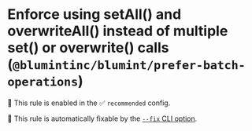 # Enforce using setAll() and overwriteAll() instead of multiple set() or overwrite() calls (`@blumintinc/blumint/prefer-batch-operations`)

💼 This rule is enabled in the ✅ `recommended` config.

🔧 This rule is automatically fixable by the [`--fix` CLI option](https://eslint.org/docs/latest/user-guide/command-line-interface#--fix).

<!-- end auto-generated rule header -->
